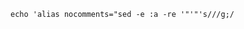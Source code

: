 <code>
echo 'alias nocomments="sed -e :a -re '"'"'s/<!--.*?-->//g;/<!--/N;//ba'"'"' | grep -v -P '"'"'^\s*(#|;|$)'"'"'"' >> ~/.bashrc
source ~/.bashrc

ls -la /dev/sd*
vgs --units m -o vg_name,pv_name,pv_size,pv_free
lvs --units m -o vg_name,lv_name,origin,lv_size,data_percent,mirror_log,devices
pvs --units m -o pv_name,pv_size,pv_free

fdisk /dev/sdb
fdisk /dev/sdc

pvcreate /dev/sdb1
pvcreate /dev/sdc1
vgcreate postgresql_data_vg /dev/sdb1
vgcreate postgresql_wal_vg /dev/sdc1
lvcreate -n pg_data -l 100%FREE postgresql_data_vg
lvcreate -n pg_wal -l 100%FREE postgresql_wal_vg

mkfs.xfs /dev/postgresql_data_vg/pg_data
mkfs.xfs /dev/postgresql_wal_vg/pg_wal

mkdir /pg_data
mkdir /pg_wal

echo "/dev/postgresql_data_vg/pg_data /pg_data xfs defaults        0 0" >> /etc/fstab
echo "/dev/postgresql_wal_vg/pg_wal   /pg_wal  xfs defaults        0 0" >> /etc/fstab

cat /etc/fstab | nocomments | grep postgres

#nano /etc/fstab

mount -a

df -hT | grep -v "devtmpfs\|tmpfs\|squashfs"

vgs --units m -o vg_name,pv_name,pv_size,pv_free

lvs --units m -o vg_name,lv_name,origin,lv_size,data_percent,mirror_log,devices
</code>
